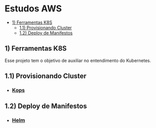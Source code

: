 # Estudos AWS 

  - [1) Ferramentas K8S](#1-ferramentas-k8s)
    - [1.1) Provisionando Cluster](#11-provisionando-cluster)
    - [1.2) Deploy de Manifestos](#12-deploy-de-manifestos)

## 1) Ferramentas K8S

  Esse projeto tem o objetivo de auxiliar no entendimento do Kubernetes.

## 1.1) Provisionando Cluster
  
  * ### [Kops](https://github.com/Paulo-Rogerio/aws-doc/kubernetes/blob/main/kops/kops.md)

## 1.2) Deploy de Manifestos


* ### [Helm](https://github.com/Paulo-Rogerio/aws-doc/kubernetes/blob/main/helm/helm.md)


